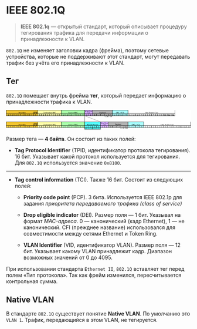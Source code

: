 # IEEE 802.1Q
> **IEEE 802.1q** — открытый стандарт, который описывает процедуру тегирования трафика для передачи информации о принадлежности к VLAN.

`802.1Q` не изменяет заголовки кадра (фрейма), поэтому сетевые устройства, которые не поддерживают этот стандарт, могут передавать трафик без учёта его принадлежности к VLAN.

## Тег
`802.1Q` помещает внутрь фрейма **тег**, который передает информацию о принадлежности трафика к VLAN.

![tag](./Ethernet_802.1Q_Tag.png)

Размер тега — **4 байта**. Он состоит из таких полей:

* **Tag Protocol Identifier** (TPID, идентификатор протокола тегирования).
16 бит. Указывает какой протокол используется для тегирования. Для `802.1Q` используется значение `0x8100`.

---

* **Tag control information** (TCI). Также 16 бит. Состоит из следующих полей:
  * **Priority code point** (PCP). 3 бита. Используется IEEE 802.1p для задания *приоритета передаваемого трафика (class of service)*

  * **Drop eligible indicator** (DEI). Размер поля — 1 бит. Указывал на формат *MAC-адреса*. 0 — канонический (кадр Ethernet), 1 — не канонический. CFI (прежднее название) использовался для совместимости между сетями Ethernet и Token Ring.

  * **VLAN Identifier** (VID, идентификатор VLAN). Размер поля — 12 бит. Указывает какому VLAN принадлежит кадр. Диапазон возможных значений от 0 до 4095.

При использовании стандарта `Ethernet II`, `802.1Q` вставляет тег перед полем «Тип протокола». Так как фрейм изменился, пересчитывается контрольная сумма.

## Native VLAN
В стандарте `802.1Q` существует понятие **Native VLAN**. По умолчанию это `VLAN 1`. Трафик, передающийся в этом VLAN, не тегируется.